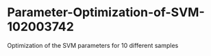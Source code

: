# Parameter-Optimization-of-SVM-102003742
Optimization of the SVM parameters for 10 different samples
